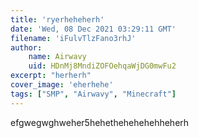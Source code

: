 ```yaml
---
title: 'ryerheheherh'
date: 'Wed, 08 Dec 2021 03:29:11 GMT'
filename: 'iFulvTlzFano3rhJ'
author:
    name: Airwavy
    uid: HDnMj8MndiZOFOehqaWjDG0mwFu2
excerpt: "herherh"
cover_image: 'eherhehe'
tags: ["SMP", "Airwavy", "Minecraft"]
---
```

efgwegwghweher5hehethehehehehheherh